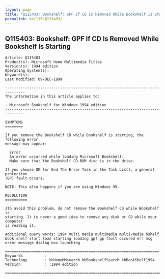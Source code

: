 ```yaml
---
layout: page
title: "Q115403: Bookshelf: GPF If CD Is Removed While Bookshelf Is Starting"
permalink: kb/115/Q115403/
---
```


## Q115403: Bookshelf: GPF If CD Is Removed While Bookshelf Is Starting

	Article: Q115403
	Product(s): Microsoft Home Multimedia Titles
	Version(s): 1994 edition
	Operating System(s): 
	Keyword(s): 
	Last Modified: 09-DEC-1999
	
	-------------------------------------------------------------------------------
	The information in this article applies to:
	
	- Microsoft Bookshelf for Windows 1994 edition 
	-------------------------------------------------------------------------------
	
	SYMPTOMS
	========
	
	If you remove the Bookshelf CD while Bookshelf is starting, the following error
	message may appear:
	
	  Error
	  An error occurred while loading Microsoft Bookshelf.
	  Make sure that the Bookshelf CD-ROM disc is in the drive.
	
	If you choose OK (or End The Error Task in the Task List), a general protection
	(GP) fault occurs.
	
	NOTE: This also happens if you are using Windows 95.
	
	RESOLUTION
	==========
	
	JTo avoid this problem, do not remove the Bookshelf CD while Bookshelf is
	starting. It is never a good idea to remove any disk or CD while your computer
	is reading it.
	
	Additional query words: 1994 multi media multimedia multi-media bshelf book shelf start load starting loading gpf gp fault occured err msg error message dialog box launching
	
	======================================================================
	Keywords          :  
	Technology        : kbHomeMMsearch kbBookshelfSearch kbBookShelf1994
	Version           : :1994 edition
	
	=============================================================================
	
